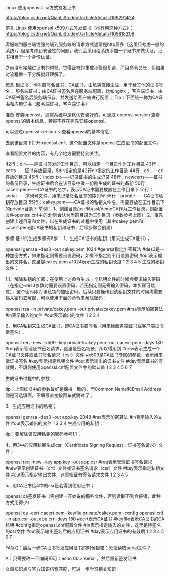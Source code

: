 Linux 使用openssl ca方式签发证书

https://blog.csdn.net/QianLiStudent/article/details/109291424



前言
Linux 使用openssl x509方式签发证书（推荐用这种方式）：https://blog.csdn.net/QianLiStudent/article/details/109818208

客服端到服务端或服务端到服务端的请求方式通常是http居多（这里只考虑一般的系统），但是考虑到安全性的问题，我们会采用给系统添加一个证书来做认证，证书相当于一个身份认证。

之前没有接触过证书的时候，觉得证书的生成步骤很复杂，而且命令又长，但如果对流程做一下分解就好理解了。

概念
根证书：也叫自签名证书、CA证书，由私钥直接生成，用于给其他的证书签名；
服务端证书：由CA证书签名后在服务端配置，比如nginx；
客户端证书：由CA证书签名后服务端保存，并发送给客户端进行配置；
Tip：下面统一称为CA证书和应用证书（服务端证书、客户端证书）

准备
安装openssl，通常系统中是默认安装好的，可通过 openssl version 查看openssl的版本信息，若报不存在则先安装openssl。

可以通过openssl version -a查看openssl的基本信息：

去到该目录下打开openssl.cnf，这个配置文件是openssl生成证书的配置文件。

查看配置文件的内容，有几个地方需要特别关注。


42行：dir——是证书签发的工作目录，可以指定一个目录作为工作目录
43行：certs——证书存放目录，$dir指定的是42行dir指定的工作目录
44行：crl——crl存放的目录
45行：index.txt——记录证书的生成记录
48行：newcerts——证书的备份目录，生成证书后会在该目录中做一份刚生成的证书的备份
50行：cacert.pem——CA证书的名字，表示CA证书需要放置在工作目录下
51行：serial——序列号文件，用来记录签名证书的序列号
55行：private——CA证书私钥存放目录
55行：cakey.pem——CA证书的私钥文件名，需要存放在工作目录下的private目录下
举例：
1、创建目录/usr/lib/ssl/demoCA作为工作目录，则配置文件openssl.cnf中的dir则会认为当前目录为工作目录（参数参考上图）
2、事先创建上述目录和文件，以在生成证书的过程中使用（其中cakey.pem和cacert.pem是CA证书的私钥和证书，后续步骤会创建）



步骤
证书的生成步骤有5步：
1、生成CA证书的私钥（用来生成CA证书）；

openssl genrsa -des3 -out cakey.pem 1024
#genrsa指定加密算法
#des3是一种加密方式，如果指定则需要设置密码，如果不指定则不用设置密码
#out表示输出的文件名，这里是cakey.pem
#1024表示生成的私钥长度
1
2
3
4
5
生成的秘钥文件：


1.1、解除私钥的加密：在使用上述命令生成一个私钥文件的时候会要求输入密码（在指定-des3参数时需要设置密码，若无指定则无需输入密码，本步骤可跳过），这个密码即为该私钥的加密密码，后续只要操作到该私钥文件的时候均需要输入密码去解密，可以使用下面的命令来解除密码：

openssl rsa -in private/cakey.pem -out private/cakey.pem
#rsa表示加密算法
#in表示输入的文件
#out表示输出的文件
1
2
3
4


2、用CA私钥来生成CA证书，即CA证书自签名（用来给服务端证书或客户端证书做签名）；

openssl req -new -x509 -key private/cakey.pem -out cacert.pem -days 180
#req表示管理证书签名请求，这里是签名场景，所以得用到
#new表示生成一个CA证书文件或证书签名请求（csr）文件
#x509是CA证书专属的参数，表示用来做证书签名
#key表示指定私钥文件
#out表示输出的证书文件
#day表示证书的有效期，不填则使用openssl.cnf配置文件中的默认值
1
2
3
4
5
6
7

生成证书过程中的参数：

tip：上图红框中的参数最好是保持一致的，而Common Name和Email Address则是可选填项，不填写直接按回车就跳过了；

3、生成应用证书的私钥；

openssl genrsa -des3 -out app.key 2048
#rsa表示加密算法
#in表示输入的文件
#out表示输出的文件
1
2
3
4
生成应用的私钥：


tip：要解除该应用私钥的密码参考1.1；

4、用3中的应用私钥生成csr（Certificate Signing Request：证书签名请求）文件；

openssl req -new -key app.key -out app.csr
#req表示管理证书签名请求
#new表示创建证书（crt）文件或证书签名请求（csr）文件
#key表示指定私钥文件
#out表示指定输出文件，这里指证书签名请求文件
1
2
3
4
5


5、用CA证书给4中的csr签名得到使用证书；

openssl ca签发证书（需创建一开始说的那些文件，否则读取不到会报错，此种方式用得少）

openssl ca -cert cacert.pem -keyfile private/cakey.pem -config openssl.cnf -in app.csr -out app.crt -days 180
#cert表示CA证书
#keyfile表示CA证书的CA私钥
#config指定openssl.cnf配置文件
#in表示指定输入的文件，这里是待签名的csr文件
#out表示输出签名后的应用证书
#day表示应用证书的有效期
1
2
3
4
5
6
7


FAQ
Q：最后一步CA证书签发应用证书的时候报错：无法读取serial文件？

A：只需要改一下编码即可：echo 00 > serial ，然后重新签发证书


文章知识点与官方知识档案匹配，可进一步学习相关知识
